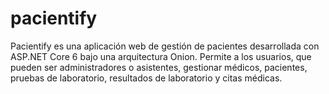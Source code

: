 # pacientify
Pacientify es una aplicación web de gestión de pacientes desarrollada con ASP.NET Core 6 bajo una arquitectura Onion. Permite a los usuarios, que pueden ser administradores o asistentes, gestionar médicos, pacientes, pruebas de laboratorio, resultados de laboratorio y citas médicas.
